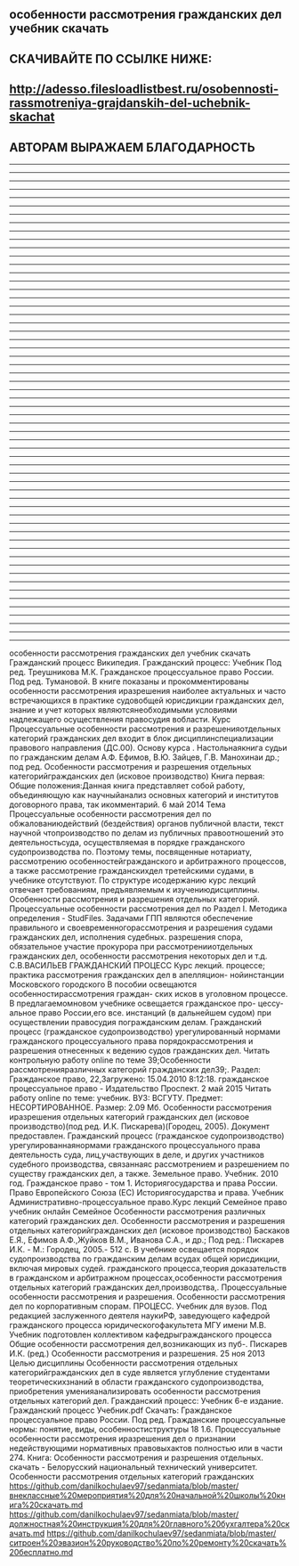 особенности рассмотрения гражданских дел учебник скачать
--------------------------------------------------
СКАЧИВАЙТЕ ПО ССЫЛКЕ НИЖЕ:
--------------------------------------------------
http://adesso.filesloadlistbest.ru/osobennosti-rassmotreniya-grajdanskih-del-uchebnik-skachat
--------------------------------------------------
АВТОРАМ ВЫРАЖАЕМ БЛАГОДАРНОСТЬ
--------------------------------------------------
--------------------------------------------------
--------------------------------------------------
--------------------------------------------------
--------------------------------------------------
--------------------------------------------------
--------------------------------------------------
--------------------------------------------------
--------------------------------------------------
--------------------------------------------------
--------------------------------------------------
--------------------------------------------------
--------------------------------------------------
--------------------------------------------------
--------------------------------------------------
--------------------------------------------------
--------------------------------------------------
--------------------------------------------------
--------------------------------------------------
--------------------------------------------------
--------------------------------------------------
--------------------------------------------------
--------------------------------------------------
--------------------------------------------------
--------------------------------------------------
--------------------------------------------------
--------------------------------------------------
--------------------------------------------------
--------------------------------------------------
--------------------------------------------------
--------------------------------------------------
--------------------------------------------------
--------------------------------------------------
--------------------------------------------------
--------------------------------------------------
--------------------------------------------------
--------------------------------------------------
--------------------------------------------------
--------------------------------------------------
--------------------------------------------------
--------------------------------------------------
--------------------------------------------------
--------------------------------------------------
--------------------------------------------------
--------------------------------------------------
--------------------------------------------------
--------------------------------------------------
--------------------------------------------------
--------------------------------------------------
--------------------------------------------------
--------------------------------------------------
--------------------------------------------------
--------------------------------------------------
--------------------------------------------------
--------------------------------------------------
--------------------------------------------------
--------------------------------------------------
--------------------------------------------------
--------------------------------------------------
особенности рассмотрения гражданских дел учебник скачать Гражданский процесс  Википедия. Гражданский процесс: Учебник  Под ред. Треушникова М.К. Гражданское процессуальное право России. Под ред. Тумановой. В книге показаны и прокомментированы особенности рассмотрения иразрешения наиболее актуальных и часто встречающихся в практике судовобщей юрисдикции гражданских дел, знание и учет которых являютсянеобходимыми условиями надлежащего осуществления правосудия вобласти. Курс Процессуальные особенности рассмотрения и разрешенияотдельных категорий гражданских дел входит в блок дисциплинспециализации правового направления (ДС.00). Основу курса . Настольнаякнига судьи по гражданским делам  А.Ф. Ефимов, В.Ю. Зайцев, Г.В. Манохинаи др.; под ред. Особенности рассмотрения и разрешения отдельных категорийгражданских дел (исковое производство)  Книга первая: Общие положения:Данная книга представляет собой работу, объединяющую как научныйанализ основных категорий и институтов договорного права, так икомментарий. 6 май 2014  Тема Процессуальные особенности рассмотрения дел по обжалованиюдействий (бездействия) органов публичной власти, текст научной  чтопроизводство по делам из публичных правоотношений  это деятельностьсуда, осуществляемая в порядке гражданского судопроизводства по. Поэтому темы, посвященные нотариату, рассмотрению особенностейгражданского и арбитражного процессов, а также рассмотрение гражданскихдел третейскими судами, в учебнике отсутствуют. По структуре исодержанию курс лекций отвечает требованиям, предъявляемым к изучениюдисциплины. Особенности рассмотрения и разрешения отдельных категорий. Процессуальные особенности рассмотрения дел по
Раздел I. Методика определения - StudFiles. Задачами ГПП являются обеспечение правильного и своевременногорассмотрения и разрешения судами гражданских дел, исполнения судебных. разрешения спора, обязательное участие прокурора при рассмотренииотдельных гражданских дел, особенности рассмотрения некоторых дел и т.д. С.В.ВАСИЛЬЕВ ГРАЖДАНСКИЙ ПРОЦЕСС Курс лекций. процессе; практика рассмотрения гражданских дел в апелляцион- нойинстанции Московского городского  В пособии освещаются особенностирассмотрения граждан- ских исков в уголовном процессе.  В предлагаемомновом учебнике освещается гражданское про- цессу-альное право России,его все. инстанций (в дальнейшем  судом) при осуществлении правосудия погражданским делам. Гражданский процесс (гражданское судопроизводство) урегулированный нормами гражданского процессуального права порядокрассмотрения и разрешения отнесенных к ведению судов гражданских дел. Читать контрольную работу online по теме 39;Особенности рассмотренияразличных категорий гражданских дел39;. Раздел: Гражданское право, 22,Загружено: 15.04.2010 8:12:18. гражданское процессуальное право - Издательство Проспект. 2 май 2015  Читать работу online по теме: учебник. ВУЗ: ВСГУТУ. Предмет: НЕСОРТИРОВАННОЕ. Размер: 2.09 Mб.  Особенности рассмотрения иразрешения отдельных категорий гражданских дел (исковое производство)(под ред. И.К. Пискарева)(Городец, 2005). Документ предоставлен. Гражданский процесс (гражданское судопроизводство)  урегулированнаянормами гражданского процессуального права деятельность суда, лиц,участвующих в деле, и других участников судебного производства, связаннаяс рассмотрением и разрешением по существу гражданских дел, а также. Земельное право. Учебник. 2010 год. Гражданское право - том 1. Историягосударства и права России. Право Европейского Союза (ЕС)  Историягосударства и права. Учебник  Административно-процессуальное право.Курс лекций  Семейное право учебник онлайн  Семейное
Особенности рассмотрения различных категорий гражданских дел. Особенности рассмотрения и разрешения отдельных категорийгражданских дел (исковое производство)  Баскаков Е.Я., Ефимов А.Ф.,Жуйков В.М., Иванова С.А., и др.; Под ред.: Пискарев И.К. - М.: Городец, 2005.- 512 c. В учебнике освещается порядок судопроизводства по гражданским делам всудах общей юрисдикции, включая мировых судей.  гражданского процесса,теория доказательств в гражданском и арбитражном процессах,особенности рассмотрения отдельных категорий гражданских дел,производства,. Процессуальные особенности рассмотрения и разрешения. Особенности рассмотрения дел по корпоративным спорам. ПРОЦЕСС. Учебник для вузов. Под редакцией заслуженного деятеля наукиРФ, заведующего кафедрой гражданского процесса юридическогофакультета МГУ имени М.В.  Учебник подготовлен коллективом кафедрыгражданского процесса  Общие особенности рассмотрения дел,возникающих из пуб-. Пискарев И.К. (ред.) Особенности рассмотрения и разрешения. 25 ноя 2013  Целью дисциплины Особенности рассмотрения отдельных категорийгражданских дел в суде является углубление студентами теоретическихзнаний в области гражданского судопроизводства, приобретения уменияанализировать особенности рассмотрения отдельных категорий дел. Гражданский процесс: Учебник 6-е издание. Гражданский процесс Учебник.pdf
Скачать: Гражданское процессуальное право России. Под ред. Гражданские процессуальные нормы: понятие, виды, особенностиструктуры 18 1.6.  Процессуальные особенности рассмотрения иразрешения дел о признании недействующими нормативных правовыхактов полностью или в части 274. Книга: Особенности рассмотрения и разрешения отдельных. скачать - Белорусский национальный технический университет. Особенности рассмотрения отдельных категорий гражданских
https://github.com/danilkochulaev97/sedanmiata/blob/master/внеклассные%20мероприятия%20для%20начальной%20школы%20книга%20скачать.md
https://github.com/danilkochulaev97/sedanmiata/blob/master/должностная%20инструкция%20для%20главного%20бухгалтера%20скачать.md
https://github.com/danilkochulaev97/sedanmiata/blob/master/ситроен%20эвазион%20руководство%20по%20ремонту%20скачать%20бесплатно.md
